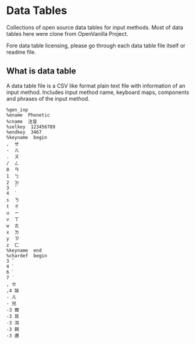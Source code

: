# Data Tables

Collections of open source data tables for input methods.
Most of data tables here were clone from OpenVanilla Project.

Fore data table licensing, please go through each data table file itself or readme file.


## What is data table

A data table file is a CSV like format plain text file with information of an input method. Includes input method name, keyboard maps, components and phrases of the input method.

    %gen_inp
    %ename  Phonetic
    %cname  注音
    %selkey  123456789
    %endkey  3467
    %keyname  begin
    ,  ㄝ
    -  ㄦ
    .  ㄡ
    /  ㄥ
    0  ㄢ
    1  ㄅ
    2  ㄉ
    3  ˇ
    4  ˋ
    s  ㄋ
    t  ㄔ
    u  ㄧ
    v  ㄒ
    w  ㄊ
    x  ㄌ
    y  ㄗ
    z  ㄈ
    %keyname  end
    %chardef  begin
    3 ˇ
    4 ˋ
    6 ˊ
    7 ˙
    , ㄝ
    ,4 誒
    - ㄦ
    - 兒
    -3 爾
    -3 耳
    -3 洱
    -3 餌
    -3 邇


